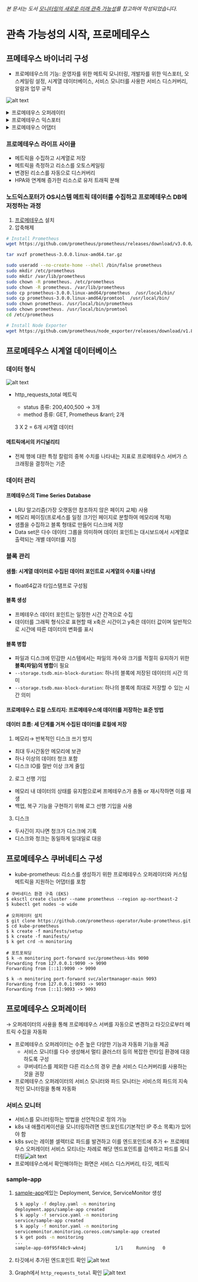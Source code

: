 *본 문서는 도서 [모니터링의 새로운 미래 관측 가능성](https://www.google.co.kr/books/edition/%EB%AA%A8%EB%8B%88%ED%84%B0%EB%A7%81%EC%9D%98_%EC%83%88%EB%A1%9C%EC%9A%B4_%EB%AF%B8%EB%9E%98_%EA%B4%80%EC%B8%A1/vJf7EAAAQBAJ?hl=ko&gbpv=0)를 참고하여 작성되었습니다.* 
# 관측 가능성의 시작, 프로메테우스
## 프메테우스 바이너리 구성
- 프로메테우스의 기능: 운영자를 위한 메트릭 모니터링, 개발자를 위한 익스포터, 오스케일링 설정, 시계열 데이터베이스, 서비스 모니터를 사용한 서비스 디스커버리, 알람과 업무 규칙

![alt text](./image/image.png)
<details>
    <summary>프로메테우스 오퍼레이터</summary>
    <div markdown="1">
        <ul>
            <li>k8s에서 프로메테우스를 구성할 때 자원 관리와 프로비저닝 수행</li> 
            <li>쿠버네티스 내서 동적으로 증가하는 서비스와 파드 발견</li>
            <li>서비스와 파드의 증감을 모니터링하며, 증감 발생 시에 프로메테우스 구성 파일 업데이트</li>
        </ul>
</details>
<details>
    <summary>프로메테우스 익스포터</summary>
    <div markdown="1">
        <ul>
            <li>특정 메트릭을 수집해서 엔드포인트에 노출시키는 소프트웨어 혹은 에이전트</li> 
        </ul>
</details>
<details>
    <summary>프로메테우스 어댑터</summary>
    <div markdown="1">
        <ul>
            <li>커스텀 메트릭이 익스포터를 통해 제공되면 프로메테우스 서버가 이를 수집</li> 
            <li>복잡한 커스텀 메트릭을 측정하고, Horizontal Pod Autoscaler를 통해 pod 오토스케일링 </li> 
        </ul>
</details>

### 프로메테우스 라이프 사이클
- 메트릭을 수집하고 시계열로 저장 
- 메트릭을 측정하고 리소스를 오토스케일링 
- 변경된 리소스를 자동으로 디스커버리 
- HPA와 연계해 증가한 리소스로 유저 트래픽 분해

### 노드익스포터가 OS시스템 메트릭 데이터를 수집하고 프로메테우스 DB에 저정하는 과정 
1. [프로메테우스](https://prometheus.io/download/) 설치 
2. 압축해제 

```sh
# Install Prometheus 
wget https://github.com/prometheus/prometheus/releases/download/v3.0.0/prometheus-3.0.0.linux-amd64.tar.gz

tar xvzf prometheus-3.0.0.linux-amd64.tar.gz

sudo useradd --no-create-home --shell /bin/false prometheus
sudo mkdir /etc/prometheus
sudo mkdir /var/lib/prometheus
sudo chown -R prometheus. /etc/prometheus
sudo chown -R prometheus. /var/lib/prometheus
sudo cp prometheus-3.0.0.linux-amd64/prometheus  /usr/local/bin/
sudo cp prometheus-3.0.0.linux-amd64/promtool  /usr/local/bin/
sudo chown prometheus. /usr/local/bin/prometheus
sudo chown prometheus. /usr/local/bin/promtool
cd /etc/prometheus

# Install Node Exporter
wget https://github.com/prometheus/node_exporter/releases/download/v1.8.2/node_exporter-1.8.2.linux-amd64.tar.gz
```

## 프로메테우스 시계열 데이터베이스
### 데이터 형식
![alt text](./image/image-1.png)

- http_requests_total 메트릭
    - status 종류: 200,400,500 &rarr; 3개
    - method 종류: GET, Prometheus &rarrl; 2개

    3 X 2 = 6개 시계열 데이터
#### 메트릭에서의 카디널리티
- 전체 행에 대한 특정 칼럼의 중복 수치를 나타내는 지표로 프로메테우스 서버가 스크래핑을 결정하는 기준 
### 데이터 관리
#### 프메테우스의 Time Series Database
- LRU 알고리즘(가장 오랫동안 참조하지 않은 페이지 교체) 사용
- 메모리 페이징(프로세스를 일정 크기인 페이지로 분할하여 메모리에 적재) 
- 샘플을 수집하고 블록 형태로 만들어 디스크에 저장
- Data set은 다수 데이터 그룹을 의미하며 데이터 포인트는 대시보드에서 시계열로 출력되는 개별 데이터를 지칭 

### 블록 관리
#### 샘플: 시계열 데이터로 수집된 데이터 포인트로 시계열의 수치를 나타냄
- float64값과 타임스탬프로 구성됨
#### 블록 생성
- 프메테우스 데이터 포인트는 일정한 시간 간격으로 수집
- 데이터를 그래픽 형식으로 표현할 때 x축은 시간이고 y축은 데이터 값이며 일반적으로 시간에 따른 데이터의 변화를 표시
#### 블록 병합
- 파일과 디스크에 민감한 시스템에서는 파일의 개수와 크기를 적절히 유지하기 위한 **블록(파일)의 병합**이 필요
- `--storage.tsdb.min-block-duration`: 하나의 블록에 저장된 데이터의 시간 의미 
- `--storage.tsdb.max-block-duration`: 하나의 블록에 최대로 저장할 수 있는 시간 의미 
#### 프로메테우스 로컬 스토리지: 프로메테우스에 데이터를 저장하는 표준 방법 
#### 데이터 흐름: 세 단계를 거쳐 수집된 데이터를 로컬에 저장
1. 메모리&rarr; 반복적인 디스크 쓰기 방지
- 최대 두시간동안 메모리에 보관 
- 하나 이상의 데이터 청크 포함 
- 디스크 IO를 절반 이상 크게 줄임 
2. 로그 선행 기입
- 메모리 내 데이터의 상태를 유지함으로써 프메테우스가 충돌 or 재시작하면 이를 재생
- 백업, 복구 기능을 구현하기 위해 로그 선행 기입을 사용
3. 디스크
- 두사긴이 지나면 청크가 디스크에 기록 
- 디스크와 청크는 동일하게 일대일로 대응 
## 프로메테우스 쿠버네티스 구성 
- kube-prometheus: 리소스를 생성하기 위한 프로메테우스 오퍼레이터와 커스텀 메트릭을 지원하는 어댑터를 포함


```
# 쿠버네티스 환경 구축 (EKS)
$ eksctl create cluster --name prometheus --region ap-northeast-2
$ kubectl get nodes -o wide

# 오퍼레이터 설치
$ git clone https://github.com/prometheus-operator/kube-prometheus.git
$ cd kube-prometheus
$ k create -f manifests/setup 
$ k create -f manifests/  
$ k get crd -n monitoring 

# 포트포워딩
$ k -n monitoring port-forward svc/prometheus-k8s 9090
Forwarding from 127.0.0.1:9090 -> 9090
Forwarding from [::1]:9090 -> 9090

$ k -n monitoring port-forward svc/alertmanager-main 9093
Forwarding from 127.0.0.1:9093 -> 9093
Forwarding from [::1]:9093 -> 9093

```

## 프로메테우스 오퍼레이터
&rarr; 오퍼레이터의 사용을 통해 프로메테우스 서버를 자동으로 변경하고 타깃으로부터 메트릭 수집을 자동화
- 프로메테우스 오퍼레이터는 수준 높은 다양한 기능과 자동화 기능을 제공
    - 서비스 모니터를 다수 생성해서 멀티 클러스터 등의 복잡한 런타임 환경에 대응하도록 구성
    - 쿠버네티스를 제외한 다른 리소스의 경우 콘솔 서비스 디스커버리를 사용하는 것을 권장
- 프로메테우스 오퍼레이터의 서비스 모니터와 파드 모니터는 서비스의 파드의 지속적인 모니터링을 통해 자동화 
### 서비스 모니터
- 서비스를 모니터링하는 방법을 선언적으로 정의 가능 
- k8s 내 애플리케이션을 모니터링하려면 엔드포인트(기본적인 IP 주소 목록)가 있어야 함 
- k8s svc는 레이블 셀렉터로 파드를 발견하고 이를 엔드포인트에 추가 &larr; 프로메테우스 오퍼레이터 서비스 모티너는 차례로 해당 엔드포인트를 검색하고 파드를 모니터링![alt text](./image/image-2.png)
- 프로메테우스에서 확인해야하는 화면은 서비스 디스커버리, 타깃, 메트릭 

### sample-app
1. [sample-app](./sample-app)에있는 Deployment, Service, ServiceMonitor 생성

    ```bash
    $ k apply -f deploy.yaml -n monitoring
    deployment.apps/sample-app created
    $ k apply -f service.yaml -n monitoring 
    service/sample-app created
    $ k apply -f monitor.yaml -n monitoring
    servicemonitor.monitoring.coreos.com/sample-app created
    $ k get pods -n monitoring
    ...
    sample-app-69f95f48c9-wkn4j           1/1     Running   0          117s
    ``` 
2. 타깃에서 추가된 엔드포인트 확인
![alt text](./image/image-3.png)
3. Graph에서 `http_requests_total` 확인
![alt text](./image/image-4.png)


